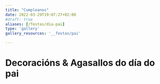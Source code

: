 ```yaml
---
title: "Cumpleanos"
date: 2022-03-29T19:07:27+02:00
#draft: true
aliases: [/festas/dia-pai]
type: 'gallery'
gallery_resources: '__festas/pai'

---
```


# Decoracións & Agasallos do día do pai
